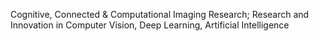 Cognitive, Connected & Computational Imaging Research;
Research and Innovation in Computer Vision, Deep Learning, Artificial Intelligence
